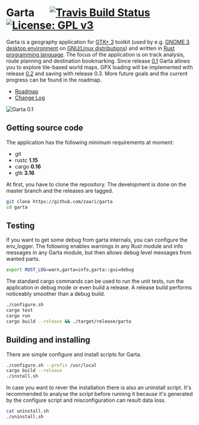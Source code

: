 # Garta &emsp; [![Travis Build Status](https://travis-ci.org/zaari/garta.svg?branch=master)](https://travis-ci.org/zaari/garta) [![License: GPL v3](https://img.shields.io/badge/License-GPL%20v3-blue.svg)](http://www.gnu.org/licenses/gpl-3.0)

Garta is a geography application for [GTK+ 3] toolkit (used by e.g. [GNOME 3 desktop environment] on [GNU/Linux distributions]) and written in [Rust programming language]. The focus of the application is on track analysis, route planning and destination bookmarking. Since release [0.1] Garta allows you to explore tile-based world maps. GPX loading will be implemented with release [0.2] and saving with release 0.3. More future goals and the current progress can be found in the roadmap.

* [Roadmap]
* [Change Log]

![Garta 0.1](https://cloud.githubusercontent.com/assets/8877215/22755750/2684e262-ee4d-11e6-940d-eb54b5a9b03b.png)

## Getting source code
The application has the following minimum requirements at moment:

* git 
* rustc **1.15**
* cargo **0.16**
* gtk **3.16**

At first, you have to clone the repository. The development is done on the master branch and the releases are tagged.

```bash
git clone https://github.com/zaari/garta
cd garta
```

## Testing
If you want to get some debug from garta internals, you can configure the env_logger. The following enables warnings in any Rust module and info messages in any Garta module, but then allows debug level messages from wanted parts.

```bash
export RUST_LOG=warn,garta=info,garta::gui=debug
```

The standard cargo commands can be used to run the unit tests, run the application in debug mode or even build a release. A release build performs noticeably smoother than a debug build.

```bash
./configure.sh
cargo test
cargo run
cargo build --release && ./target/release/garta
```

## Building and installing
There are simple configure and install scripts for Garta.

```bash
./configure.sh --prefix /usr/local
cargo build --release
./install.sh
```

In case you want to rever the installation there is also an uninstall script. It's recommended to analyse the script before running it because it's generated by the configure script and misconfiguration can result data loss.

```bash
cat uninstall.sh
./uninstall.sh
```

[GTK+ 3]: http://www.gtk.org/
[GNOME 3 desktop environment]: https://www.gnome.org/gnome-3/
[GNU/Linux distributions]: https://en.wikipedia.org/wiki/Linux_distribution
[Rust programming language]: https://www.rust-lang.org/en-US/
[0.2]: https://github.com/zaari/garta/milestone/2
[0.1]: https://github.com/zaari/garta/releases/tag/v0.1.0
[Roadmap]: ROADMAP.md
[Change Log]: CHANGELOG.md

